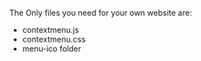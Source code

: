 The Only files you need for your own website are:
- contextmenu.js
- contextmenu.css
- menu-ico folder
